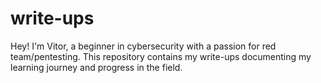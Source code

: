 # write-ups
Hey! I'm Vitor, a beginner in cybersecurity with a passion for red team/pentesting. This repository contains my write-ups documenting my learning journey and progress in the field.
